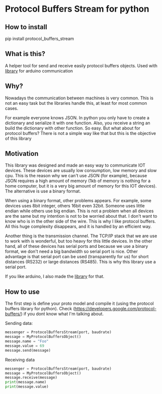 Protocol Buffers Stream for python
==================================
How to install
---------------
pip install protocol_buffers_stream

What is this?
-------------
A helper tool for send and receive easily protocol buffers objects.
Used with [library](https://github.com/maxpowel/ProtocolBuffersStream) for arduino communication

Why?
-----
Nowadays the communication between machines is very common. This is not an
easy task but the libraries handle this, at least for most common cases.

For example everyone knows JSON. In python you only have to create a 
dictionary and serialize it with one function. Also, you receive a string
an build the dictionary with other function. So easy. But what about
for protocol buffers? There is not a simple way like that but this is the
objective of this library

Motivation
----------
This library was designed and made an easy way to communicate IOT devices.
These devices are usually low consumption, low memory and slow cpu. This is
the reason why we can't use JSON (for example), because JSON requires a high
amount of memory (1kb of memory is nothing for a home computer, but it is a
very big amount of memory for this IOT devices). The alternative is
use a binary format.

When using a binary format, other problems appears. For example, some devices
 uses 8bit integer, others 16bit even 32bit. Someone uses little endian while
 others use big endian. This is not a problem when all devices are the same
 but my intention is not to be worried about that. I don't want to know who is
 in the other side of the wire. This is why I like protocol buffers. All this
 huge complexity disappears, and it is handled by an efficient way.
 
Another thing is the transmission channel. The TCP/IP stack that we are use to work with
is wonderful, but too heavy for this little devices. In the other hand, all of these
devices has serial ports and because we use a binary format, we don't need a big bandwidth so serial port is nice.
Other advantage is that serial port can be used (transparently for us) for short distances (RS232)
 or large distances (RS485). This is why this library use a serial port.

If you like arduino, I also made the [library](https://github.com/maxpowel/ProtocolBuffersStream) for that.

How to use
----------
The first step is define your proto model and compile it (using the protocol buffers library for python).
Check (https://developers.google.com/protocol-buffers/) if you dont know what I'm talking about.

Sending data:

```python
messenger = ProtocolBuffersStream(port, baudrate)
message = MyProtocolBuffersObject()
message.name = "Foo"
message.value = 69
message.send(message)
```

Receiving data
```python
messenger = ProtocolBuffersStream(port, baudrate)
message = MyProtocolBuffersObject()
message.receive(message)
print(message.name)
print(message.value)
```
